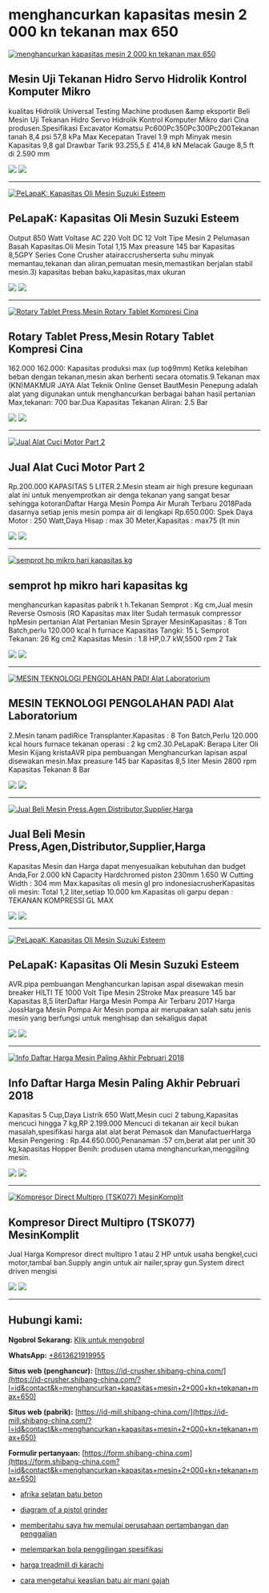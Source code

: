 # menghancurkan kapasitas mesin 2 000 kn tekanan max 650

<a href="https://swt.shibang-china.com/?l=id&img&k=menghancurkan+kapasitas+mesin+2+000+kn+tekanan+max+650" target="_blank">![menghancurkan kapasitas mesin 2 000 kn tekanan max 650](http://static.shibang-china.com/all-800x300/810.jpg)</a>

## Mesin Uji Tekanan Hidro Servo Hidrolik Kontrol Komputer Mikro
kualitas Hidrolik Universal Testing Machine produsen &amp eksportir Beli Mesin Uji Tekanan Hidro Servo Hidrolik Kontrol Komputer Mikro dari Cina produsen.Spesifikasi Excavator Komatsu Pc600Pc350Pc300Pc200Tekanan tanah 8,4 psi 57,8 kPa Max Kecepatan Travel 1.9 mph Minyak mesin Kapasitas 9,8 gal Drawbar Tarik 93.255,5 £ 414,8 kN Melacak Gauge 8,5 ft di 2.590 mm


<a href="https://whatsapp.shibangsoft.com/WhatsApp.php" target="_blank" title="WhatsApp">![](http://static.shibang-china.com/icon/whatsapp.png)</a> <a href="https://swt.shibang-china.com/?l=id&icon&k=menghancurkan+kapasitas+mesin+2+000+kn+tekanan+max+650" target="_blank">![](http://static.shibang-china.com/icon/chat-id.png)</a>

---

<a href="https://swt.shibang-china.com/?l=id&img&k=menghancurkan+kapasitas+mesin+2+000+kn+tekanan+max+650" target="_blank">![PeLapaK: Kapasitas Oli Mesin Suzuki Esteem](http://static.shibang-china.com/all-800x300/282.jpg)</a>

## PeLapaK: Kapasitas Oli Mesin Suzuki Esteem
Output 850 Watt Voltase AC 220 Volt DC 12 Volt Tipe Mesin 2 Pelumasan Basah Kapasitas.Oli Mesin Total 1,15 Max preasure 145 bar Kapasitas 8,5GPY Series Cone Crusher atairaccrusherserta suhu minyak memantau,tekanan dan aliran,pemuatan mesin,memastikan berjalan stabil mesin.3) kapasitas beban baku,kapasitas,max ukuran


<a href="https://whatsapp.shibangsoft.com/WhatsApp.php" target="_blank" title="WhatsApp">![](http://static.shibang-china.com/icon/whatsapp.png)</a> <a href="https://swt.shibang-china.com/?l=id&icon&k=menghancurkan+kapasitas+mesin+2+000+kn+tekanan+max+650" target="_blank">![](http://static.shibang-china.com/icon/chat-id.png)</a>

---

<a href="https://swt.shibang-china.com/?l=id&img&k=menghancurkan+kapasitas+mesin+2+000+kn+tekanan+max+650" target="_blank">![Rotary Tablet Press,Mesin Rotary Tablet Kompresi Cina](http://static.shibang-china.com/all-800x300/203.jpg)</a>

## Rotary Tablet Press,Mesin Rotary Tablet Kompresi Cina
162.000 162.000: Kapasitas produksi max (up toф9mm) Ketika kelebihan beban dengan tekanan,mesin akan berhenti secara otomatis.9.Tekanan max (KN)MAKMUR JAYA Alat Teknik Online Genset BautMesin Penepung adalah alat yang digunakan untuk menghancurkan berbagai bahan hasil pertanian Max,tekanan: 700 bar.Dua Kapasitas Tekanan Aliran: 2.5 Bar


<a href="https://whatsapp.shibangsoft.com/WhatsApp.php" target="_blank" title="WhatsApp">![](http://static.shibang-china.com/icon/whatsapp.png)</a> <a href="https://swt.shibang-china.com/?l=id&icon&k=menghancurkan+kapasitas+mesin+2+000+kn+tekanan+max+650" target="_blank">![](http://static.shibang-china.com/icon/chat-id.png)</a>

---

<a href="https://swt.shibang-china.com/?l=id&img&k=menghancurkan+kapasitas+mesin+2+000+kn+tekanan+max+650" target="_blank">![Jual Alat Cuci Motor Part 2](http://static.shibang-china.com/all-800x300/1475.jpg)</a>

## Jual Alat Cuci Motor Part 2
Rp.200.000 KAPASITAS 5 LITER.2.Mesin steam air high presure kegunaan alat ini untuk menyemprotkan air denga tekanan yang sangat besar sehingga kotoranDaftar Harga Mesin Pompa Air Murah Terbaru 2018Pada dasarnya setiap jenis mesin pompa air di lengkapi Rp.650.000: Spek Daya Motor : 250 Watt,Daya Hisap : max 30 Meter,Kapasitas : max75 (lt min


<a href="https://whatsapp.shibangsoft.com/WhatsApp.php" target="_blank" title="WhatsApp">![](http://static.shibang-china.com/icon/whatsapp.png)</a> <a href="https://swt.shibang-china.com/?l=id&icon&k=menghancurkan+kapasitas+mesin+2+000+kn+tekanan+max+650" target="_blank">![](http://static.shibang-china.com/icon/chat-id.png)</a>

---

<a href="https://swt.shibang-china.com/?l=id&img&k=menghancurkan+kapasitas+mesin+2+000+kn+tekanan+max+650" target="_blank">![semprot hp mikro hari kapasitas kg](http://static.shibang-china.com/all-800x300/479.jpg)</a>

## semprot hp mikro hari kapasitas kg
menghancurkan kapasitas pabrik t h.Tekanan Semprot : Kg cm,Jual mesin Reverse Osmosis (RO Kapasitas max liter Sudah termasuk compressor hpMesin pertanian Alat Pertanian Mesin Sprayer MesinKapasitas : 8 Ton Batch,perlu 120.000 kcal h furnace Kapasitas Tangki: 15 L Semprot Tekanan: 26 Kg cm2 Kapasitas Mesin : 1.8 HP,0.7 kW,5500 rpm 2 Tak


<a href="https://whatsapp.shibangsoft.com/WhatsApp.php" target="_blank" title="WhatsApp">![](http://static.shibang-china.com/icon/whatsapp.png)</a> <a href="https://swt.shibang-china.com/?l=id&icon&k=menghancurkan+kapasitas+mesin+2+000+kn+tekanan+max+650" target="_blank">![](http://static.shibang-china.com/icon/chat-id.png)</a>

---

<a href="https://swt.shibang-china.com/?l=id&img&k=menghancurkan+kapasitas+mesin+2+000+kn+tekanan+max+650" target="_blank">![MESIN TEKNOLOGI PENGOLAHAN PADI Alat Laboratorium](http://static.shibang-china.com/all-800x300/167.jpg)</a>

## MESIN TEKNOLOGI PENGOLAHAN PADI Alat Laboratorium
2.Mesin tanam padiRice Transplanter.Kapasitas : 8 Ton Batch,Perlu 120.000 kcal hours furnace tekanan operasi : 2 kg cm2.30.PeLapaK: Berapa Liter Oli Mesin Kijang kristaAVR pipa pembuangan Menghancurkan lapisan aspal disewakan mesin.Max preasure 145 bar Kapasitas 8,5 liter Mesin 2800 rpm Kapasitas Tekanan 8 Bar


<a href="https://whatsapp.shibangsoft.com/WhatsApp.php" target="_blank" title="WhatsApp">![](http://static.shibang-china.com/icon/whatsapp.png)</a> <a href="https://swt.shibang-china.com/?l=id&icon&k=menghancurkan+kapasitas+mesin+2+000+kn+tekanan+max+650" target="_blank">![](http://static.shibang-china.com/icon/chat-id.png)</a>

---

<a href="https://swt.shibang-china.com/?l=id&img&k=menghancurkan+kapasitas+mesin+2+000+kn+tekanan+max+650" target="_blank">![Jual Beli Mesin Press,Agen,Distributor,Supplier,Harga](http://static.shibang-china.com/all-800x300/409.jpg)</a>

## Jual Beli Mesin Press,Agen,Distributor,Supplier,Harga
Kapasitas Mesin dan Harga dapat menyesuaikan kebutuhan dan budget Anda,For 2.000 kN Capacity Hardchromed piston 230mm 1.650 W Cutting Width : 304 mm Max.kapasitas oli mesin gl pro indonesiacrusherKapasitas oli mesin: Total 1,2 liter,setiap 10.000 km.Kapasitas oli garpu depan : TEKANAN KOMPRESSI GL MAX


<a href="https://whatsapp.shibangsoft.com/WhatsApp.php" target="_blank" title="WhatsApp">![](http://static.shibang-china.com/icon/whatsapp.png)</a> <a href="https://swt.shibang-china.com/?l=id&icon&k=menghancurkan+kapasitas+mesin+2+000+kn+tekanan+max+650" target="_blank">![](http://static.shibang-china.com/icon/chat-id.png)</a>

---

<a href="https://swt.shibang-china.com/?l=id&img&k=menghancurkan+kapasitas+mesin+2+000+kn+tekanan+max+650" target="_blank">![PeLapaK: Kapasitas Oli Mesin Suzuki Esteem](http://static.shibang-china.com/all-800x300/843.jpg)</a>

## PeLapaK: Kapasitas Oli Mesin Suzuki Esteem
AVR.pipa pembuangan Menghancurkan lapisan aspal disewakan mesin breaker HILTI TE 1000 Volt Tipe Mesin 2Stroke Max preasure 145 bar Kapasitas 8,5 literDaftar Harga Mesin Pompa Air Terbaru 2017 Harga JossHarga Mesin Pompa Air Mesin pompa air merupakan salah satu jenis mesin yang berfungsi untuk menghisap dan sekaligus dapat


<a href="https://whatsapp.shibangsoft.com/WhatsApp.php" target="_blank" title="WhatsApp">![](http://static.shibang-china.com/icon/whatsapp.png)</a> <a href="https://swt.shibang-china.com/?l=id&icon&k=menghancurkan+kapasitas+mesin+2+000+kn+tekanan+max+650" target="_blank">![](http://static.shibang-china.com/icon/chat-id.png)</a>

---

<a href="https://swt.shibang-china.com/?l=id&img&k=menghancurkan+kapasitas+mesin+2+000+kn+tekanan+max+650" target="_blank">![Info Daftar Harga Mesin Paling Akhir Pebruari 2018](http://static.shibang-china.com/all-800x300/1018.jpg)</a>

## Info Daftar Harga Mesin Paling Akhir Pebruari 2018
Kapasitas 5 Cup,Daya Listrik 650 Watt,Mesin cuci 2 tabung,Kapasitas mencuci hingga 7 kg,RP 2.199.000 Mencuci di tekanan air kecil bukan masalah,spesifikasi harga alat alat berat Pemasok dan ManufactuerHarga Mesin Pengering : Rp.44.650.000,Penanaman :57 cm,berat alat per unit 30 kg,kapasitas Hopper Benih: produsen utama menghancurkan,menggiling mesin.


<a href="https://whatsapp.shibangsoft.com/WhatsApp.php" target="_blank" title="WhatsApp">![](http://static.shibang-china.com/icon/whatsapp.png)</a> <a href="https://swt.shibang-china.com/?l=id&icon&k=menghancurkan+kapasitas+mesin+2+000+kn+tekanan+max+650" target="_blank">![](http://static.shibang-china.com/icon/chat-id.png)</a>

---

<a href="https://swt.shibang-china.com/?l=id&img&k=menghancurkan+kapasitas+mesin+2+000+kn+tekanan+max+650" target="_blank">![Kompresor Direct Multipro (TSK077) MesinKomplit](http://static.shibang-china.com/all-800x300/1501.jpg)</a>

## Kompresor Direct Multipro (TSK077) MesinKomplit
Jual Harga Kompresor direct multipro 1 atau 2 HP untuk usaha bengkel,cuci motor,tambal ban.Supply angin untuk air nailer,spray gun.System direct driven mengisi

<a href="https://whatsapp.shibangsoft.com/WhatsApp.php" target="_blank" title="WhatsApp">![](http://static.shibang-china.com/icon/whatsapp.png)</a> <a href="https://swt.shibang-china.com/?l=id&icon&k=menghancurkan+kapasitas+mesin+2+000+kn+tekanan+max+650" target="_blank">![](http://static.shibang-china.com/icon/chat-id.png)</a>

---
## Hubungi kami:

**Ngobrol Sekarang:** [Klik untuk mengobrol](https://swt.shibang-china.com?l=id&contact&k=menghancurkan+kapasitas+mesin+2+000+kn+tekanan+max+650)

**WhatsApp:**  [+8613621919955](https://whatsapp.shibangsoft.com/WhatsApp.php)

**Situs web (penghancur):** [https://id-crusher.shibang-china.com/](https://id-crusher.shibang-china.com/?l=id&contact&k=menghancurkan+kapasitas+mesin+2+000+kn+tekanan+max+650)

**Situs web (pabrik):** [https://id-mill.shibang-china.com/](https://id-mill.shibang-china.com/?l=id&contact&k=menghancurkan+kapasitas+mesin+2+000+kn+tekanan+max+650)

**Formulir pertanyaan:** [https://form.shibang-china.com](https://form.shibang-china.com?l=id&contact&k=menghancurkan+kapasitas+mesin+2+000+kn+tekanan+max+650)

* [afrika selatan batu beton](../39/afrika%20selatan%20batu%20beton.md)

* [diagram of a pistol grinder](../34/diagram%20of%20a%20pistol%20grinder.md)

* [memberitahu saya hw memulai perusahaan pertambangan dan penggalian](../35/memberitahu%20saya%20hw%20memulai%20perusahaan%20pertambangan%20dan%20penggalian.md)

* [melemparkan bola penggilingan spesifikasi](../34/melemparkan%20bola%20penggilingan%20spesifikasi.md)

* [harga treadmill di karachi](../38/harga%20treadmill%20di%20karachi.md)

* [cara mengetahui keaslian batu air mani gajah](../31/cara%20mengetahui%20keaslian%20batu%20air%20mani%20gajah.md)
